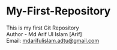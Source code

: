 # My-First-Repository
This is my first Git Repository
<br>
Author - Md Arif Ul Islam [Arif]
<br>
Email: mdarifulislam.adtu@gmail.com
